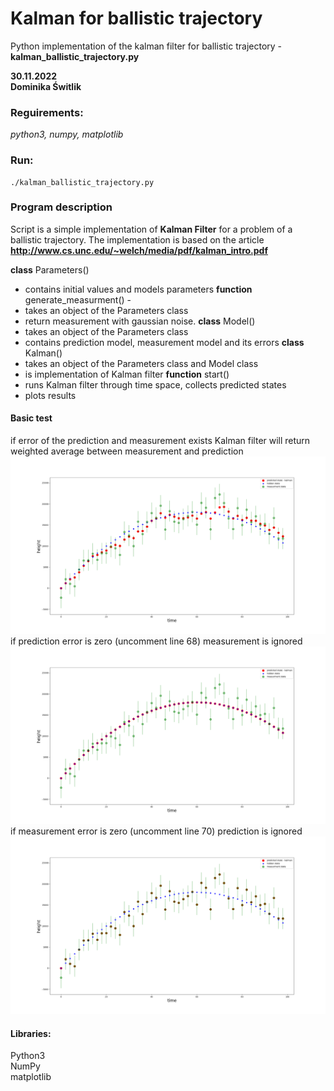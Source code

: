 # Kalman for ballistic trajectory
Python implementation of the kalman filter for ballistic trajectory  - **kalman_ballistic_trajectory.py**

**30.11.2022**  
**Dominika Świtlik** 

### Reguirements:
*python3, numpy, matplotlib*  

### Run:

```console
./kalman_ballistic_trajectory.py
```


### Program description
Script is a simple implementation of **Kalman Filter** for a problem of a ballistic trajectory. 
The implementation is based on the article **http://www.cs.unc.edu/~welch/media/pdf/kalman_intro.pdf** 

**class** Parameters() 
* contains initial values and models parameters
**function** generate_measurment() - 
* takes an object of the Parameters class
* return measurement with gaussian noise.
**class** Model() 
* takes an object of the Parameters class
* contains prediction model, measurement model and its errors
**class** Kalman()
* takes an object of the Parameters class and Model class
* is implementation of Kalman filter
**function** start()
* runs Kalman filter through time space, collects predicted states
* plots results


#### Basic test

if error of the prediction and measurement exists Kalman filter will return weighted average between measurement and prediction
![alt text](prediction_with_measurement.png "")
if prediction error is zero (uncomment line 68) measurement is ignored
![alt text](ignore_measurement.png "")
if measurement error is zero (uncomment line 70) prediction is ignored
![alt text](ignore_prediction.png "")

#### Libraries:

Python3    
NumPy  
matplotlib  

